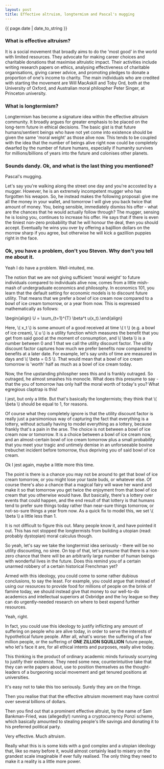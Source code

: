 ```yaml
---
layout: post
title: Effective altruism, longtermism and Pascal's mugging
---
```


<p>{{ page.date | date_to_string }}</p>

<h3> What is effective altruism? </h3>

It is a social movement that broadly aims to do the 'most good' in the world with limited resources. They advocate for making career choices and charitable donations that maximise altruistic impact. Their activities include writing research papers on ethics, analysing effectiveness of charitable organisations, giving career advice, and promoting pledges to donate a proportion of one's income to charity. The main individuals who are credited with starting the movement are Will MacAskill and Toby Ord, both at the University of Oxford, and Australian moral philospher Peter Singer, at Princeton university.

<h3> What is longtermism? </h3>

Longtermism has become a signature idea within the effective altruism community. It broadly argues for greater emphasis to be placed on the long-term future in ethical decisions. The basic gist is that future humans/sentient beings who have not yet come into existence should be given the same 'moral weight' as those alive now. This tends to be coupled with the idea that the number of beings alive right now could be completely dwarfed by the number of future humans, especially if humanity survives for millions/billions of years into the future and colonises other planets.

<h3> Sounds dandy. Ok, and what is the last thing you mentioned? </h3>

Pascal's mugging. 

Let's say you're walking along the street one day and you're accosted by a mugger. However, he is an extremely incompetent mugger who has forgotten his weapon. So, he instead makes the following proposal: give me all the money in your wallet, and tomorrow I will give you back twice that amount of money. You, being sensible, immediately dismiss his offer - what are the chances that he would actually follow through? The mugger, sensing he is losing you, continues to increase his offer. He says that if there is even the tiniest non-zero probability that he will honour the deal, then you should accept. Eventually he wins you over by offering a bajillion dollars on the morrow sharp if you agree, but otherwise he will kick a gazillion puppies right in the face.

<h3> Ok, you have a problem, don't you Steven. Why don't you tell me about it. </h3>

Yeah I do have a problem. Well-intuited, me.

The notion that we are not giving sufficient 'moral weight' to future individuals compared to individuals alive now, comes from a little mish-mash of undergraduate economics and philosophy. In economics 101, you learn that the default setting for economic models is to discount future utility. That means that we prefer a bowl of ice cream now compared to a bowl of ice cream tomorrow, or a year from now. This is expressed mathematically as follows:

\begin{align} U = \sum_{t=1}^{T} \beta^t u(x_t).\end{align}

Here, \\( x_t \\) is some amount of a good received at time \\( t \\) (e.g. a bowl of ice cream), \\( u \\) is a utility function which measures the benefit that you get from said good at the moment of consumption, and \\( \beta \\) is a number between 0 and 1 that we call the utility discount factor. The utility discount factor captures how much we prefer benefits now compared to benefits at a later date. For example, let's say units of time are measured in days and \\( \beta = 0.5 \\). That would mean that a bowl of ice cream tomorrow is 'worth' half as much as a bowl of ice cream today.

Now, the fine upstanding philospher sees this and is frankly outraged. So outraged, he almost smashes his monocle. What does this presume to say - that the you of tomorrow has only half the moral worth of today's you? What egregious claptrap is this!

I jest, but only a little. But that's basically the longtermists; they think that \\( \beta \\) should be equal to 1, for reasons.

Of course what they completely ignore is that the utility discount factor is really just a parsimonious way of capturing the fact that everything is a lottery, without actually having to model everything as a lottery, because frankly that's a pain in the arse. The choice is not between a bowl of ice cream now or tomorrow. It is a choice between a bowl of ice cream now, and an almost-certain bowl of ice cream tomorrow plus a small probability that you meet your tragic and untimely demise in an unforseeable bovine trebuchet incident before tomorrow, thus depriving you of said bowl of ice cream. 

Ok I jest again, maybe a little more this time. 

The point is there is a chance you may not be around to get that bowl of ice cream tomorrow, or you might lose your taste buds, or whatever else. Of course there's also a chance that a magical fairy will wave her wand and make it so that tomorrow you get twice the enjoyment from that bowl of ice cream that you otherwise would have. But basically, there's a lottery over events that could happen, and the end result of that lottery is that humans tend to prefer sure things today rather than near-sure things tomorrow, or not-so-sure things a year from now. As a quick fix to model this, we set \\( \beta \\) a little less than 1.

It is not difficult to figure this out. Many people know it, and have pointed it out. This has not stopped the longtermists from building a utopian (read: probably dystopian) moral calculus though. 

So yeah, let's say we take the longtermist idea seriously - there will be no utility discounting, no siree. On top of that, let's presume that there is a non-zero chance that there will be an arbitrarily large number of human beings with wonderful lives in the future. Does this remind you of a certain unarmed robbery of a certain historical Frenchman yet?

Armed with this ideology, you could come to some rather dubious conclusions, to say the least. For example, you could argue that instead of using our resources to provide food for millions of people on the brink of famine today, we should instead give that money to our well-to-do academics and intellectual superiors at Oxbridge and the Ivy league so they can do urgently-needed research on where to best expend further resources. 

Yeah, right.

In fact, you could use this ideology to justify inflicting any amount of suffering on people who are alive today, in order to serve the interests of hypothetical future people. After all, what's worse: the suffering of a few million people, or the suffering of <b>ONE ZILLION SQUILLION</b> future people, who let's face it are, for all ethical intents and purposes, really alive today.

This thinking is the product of ordinary academic minds furiously scurrying to justify their existence. They need some new, counterintuitive take that they can write papers about, use to position themselves as the thought-leaders of a burgeoning social movement and get tenured positions at universities. 

It's easy not to take this too seriously. Surely they are on the fringe.

Then you realise that that the effective altruism movement may have control over several billions of dollars.

Then you find out that a prominent effective altruist, by the name of Sam Bankman-Fried, was (allegedly!) running a cryptocurrency Ponzi scheme, which basically amounted to stealing people's life savings and donating it to his preferred political party. 

Very effective. Much altruism.

Really what this is is some kids with a god complex and a utopian ideology that, like so many before it, would almost certainly lead to misery on the grandest scale imaginable if ever fully realised. The only thing they need to make it a reality is a little more power.